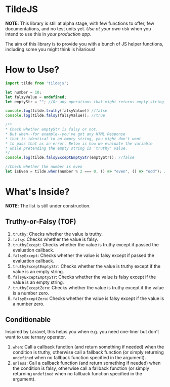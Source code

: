 # TildeJS
**NOTE**: This library is still at alpha stage, with few functions to offer, few documentations, and no test units yet. *Use at your own risk* when you intend to use this in *your production app*.

The aim of this library is to provide you with a bunch of JS helper functions, including some you might think is hilarious!

# How to Use?
```js
import tilde from 'tildejs';

let number = 10;
let falsyValue = undefined;
let emptyStr = ""; //Or any operations that might returns empty string.

console.log(tilde.truthy(falsyValue)) //false
console.log(tilde.falsy(falsyValue)); //true

/**
* Check whether emptyStr is falsy or not.
* But when--for example--you've got any HTML Response
* that is identical to an empty string, you might don't want
* to pass that as an error. Below is how we evaluate the variable
* while pretending the empty string is 'truthy' value.
*/
console.log(tilde.falsyExceptEmptyStr(emptyStr)); //false

//Check whether the number is even
let isEven = tilde.when(number % 2 === 0, () => "even", () => "odd"); //even
```

# What's Inside?
**NOTE**: The list is still under construction.
## Truthy-or-Falsy (TOF)
 1. `truthy`: Checks whether the value is truthy.
 2. `falsy`: Checks whether the value is falsy.
 3. `truthyExcept`: Checks whether the value is truthy except if passed the evaluation callback.
 4. `falsyExcept`: Checks whether the value is falsy except if passed the evaluation callback.
 5. `truthyExceptEmptyStr`: Checks whether the value is truthy except if the value is an empty string.
 6. `falsyExceptEmptyStr`: Checks whether the value is falsy except if the value is an empty string.
 7. `truthyExceptZero`: Checks whether the value is truthy except if the value is a number zero.
 8. `falsyExceptZero`: Checks whether the value is falsy except if the value is a number zero.

## Conditionable
Inspired by Laravel, this helps you when e.g. you need one-liner but don't want to use ternary operator.

 1. `when`: Call a callback function (and return something if needed) when the condition is truthy, otherwise call a fallback function (or simply returning `undefined` when no fallback function specified in the argument).
 2. `unless`: Call a callback function (and return something if needed) when the condition is falsy, otherwise call a fallback function (or simply returning `undefined` when no fallback function specified in the argument).